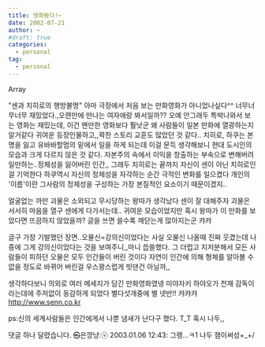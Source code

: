 ```yaml
---
title: 영화봤다!~
date: 2002-07-21
author: ~
#draft: true
categories:
  - personal
tag:
  - personal
---
```




Array

"센과 치히로의 행방불명"
아마 극장에서 처음 보는 만화영화가 아니었나싶다^^
너무너무너무 재밌었다.,오랜만에 만나는 여자애랑 봐서일까??
오예
안그래두 특박나와서 보는 영화는 재밌는데,
이건 왠만한 영화보다 훨낫군
왜 사람들이 일본 만화에 열광하는지 알거같다
귀여운 등장인물하고,,꽉찬 스토리
교훈도 많았던 것 같다..
치히로, 하쿠는 본명을 잃고 유바바할멈의 밑에서 일을
하게 되는데 이걸 문득 생각해보니 현대 도시인의 모습과 크게 다르지 않은 것 같다. 
자본주의 속에서 이익을 창출하는 부속으로 변해버려 일만하는..정체성을 잃어버린 인간,,
그래두 치히로는 끝까지 자신이 센이 아닌 치히로인걸 기억한다
하쿠역시 자신의 정체성을 자각하는 순간 극적인 변화를 일으켰다
개인의 '이름'이란 그사람의 정체성을 구성하는 가장 본질적인 요소이기 때문이겠지..

얼굴없는 까만 괴물은 소외되고 무시당하는 왕따가 생각났다
센이 잘 대해주자 괴물은 서서히 마음을 열구 센에게 다가서는데..
귀여운 모습이었지만 혹시 왕따가 이 만화를 보았다면 뜨끔하지 않았을까?
글을 쓰면 쓸수록 깨닫는게 많아지는군 캬캬

글구 가장 기발했던 장면..오물신=강의신이었다는 사실
오물신 나올때 진짜 웃겼는데 나중에 그게 강의신이었다는 것을 
보여주니,,마니 씁쓸했다. 
그 더럽고 지저분해서 모든 사람들이 피하던 오물은 모두 인간들이 버린 것이다
자연이 인간에 의해 형체를 알아볼 수 없을 정도로 바뀌어 버린걸 우스꽝스럽게 빗댄건 아닐까,,

생각하다보니 의외로 여러 메세지가 담긴 만화영화였넹
미야자키 하야오가 천재 감독이라는데에 주저없이 동감하게 되었다
별다섯개중에 별 넷반!! 캬캬캬
http://www.senn.co.kr

ps:신의 세계사람들은 인간에게서 나뿐 냄새가 난다구 했다. T_T
    혹시 나두,,


 댓글 하나 달렸습니다.
 ㉿은깡냥ːⓥ 2003.01.06 12:43: 
그랭...ㅋ1
나두 잼이써성+_+/




